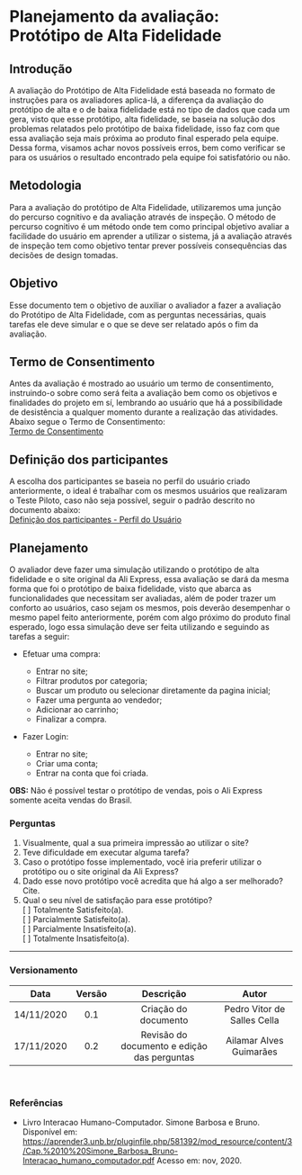 # Planejamento da avaliação: Protótipo de Alta Fidelidade

## Introdução

A avaliação do Protótipo de Alta Fidelidade está baseada no formato de instruções para os avaliadores aplica-lá, a diferença da avaliação do protótipo de alta e o de baixa fidelidade está no tipo de dados que cada um gera, visto que esse protótipo, alta fidelidade, se baseia na solução dos problemas relatados pelo protótipo de baixa fidelidade, isso faz com que essa avaliação seja mais próxima ao produto final esperado pela equipe. Dessa forma, visamos achar novos possíveis erros, bem como verificar se para os usuários o resultado encontrado pela equipe foi satisfatório ou não.

## Metodologia

Para a avaliação do protótipo de Alta Fidelidade, utilizaremos uma junção do percurso cognitivo e da avaliação através de inspeção. O método de percurso cognitivo é um método onde tem como principal objetivo avaliar a facilidade do usuário em aprender a utilizar o sistema, já a avaliação através de inspeção tem como objetivo tentar prever possíveis consequências das decisões de design tomadas.

## Objetivo

Esse documento tem o objetivo de auxiliar o avaliador a fazer a avaliação do Protótipo de Alta Fidelidade, com as perguntas necessárias, quais tarefas ele deve simular e o que se deve ser relatado após o fim da avaliação.

## Termo de Consentimento

Antes da avaliação é mostrado ao usuário um termo de consentimento, instruindo-o sobre como será feita a avaliação bem como os objetivos e finalidades do projeto em sí, lembrando ao usuário que há a possibilidade de desistência a qualquer momento durante a realização das atividades. Abaixo segue o Termo de Consentimento:  
[Termo de Consentimento](https://docs.google.com/document/d/1OK_upZJjwvDixhqOPLErghCdlKtA7kdCviEqBe4iEQ4/edit?usp=sharing':target=_blank')

## Definição dos participantes

A escolha dos participantes se baseia no perfil do usuário criado anteriormente, o ideal é trabalhar com os mesmos usuários que realizaram o Teste Piloto, caso não seja possível, seguir o padrão descrito no documento abaixo:  
[Definição dos participantes - Perfil do Usuário](https://interacao-humano-computador.github.io/2020.1-AliExpress/#/pages/requirementsAnalysis/userProfile/userProfile)

## Planejamento

O avaliador deve fazer uma simulação utilizando o protótipo de alta fidelidade e o site original da Ali Express, essa avaliação se dará da mesma forma que foi o protótipo de baixa fidelidade, visto que abarca as funcionalidades que necessitam ser avaliadas, além de poder trazer um conforto ao usuários, caso sejam os mesmos, pois deverão desempenhar o mesmo papel feito anteriormente, porém com algo próximo do produto final esperado, logo essa simulação deve ser feita utilizando e seguindo as tarefas a seguir:

- Efetuar uma compra:
  - Entrar no site;
  - Filtrar produtos por categoria;
  - Buscar um produto ou selecionar diretamente da pagina inicial;
  - Fazer uma pergunta ao vendedor;
  - Adicionar ao carrinho;
  - Finalizar a compra.
  
- Fazer Login:
  - Entrar no site;
  - Criar uma conta;
  - Entrar na conta que foi criada.
  
**OBS:** Não é possível testar o protótipo de vendas, pois o Ali Express somente aceita vendas do Brasil.

### Perguntas

1. Visualmente, qual a sua primeira impressão ao utilizar o site?
2. Teve dificuldade em executar alguma tarefa?
3. Caso o protótipo fosse implementado, você iria preferir utilizar o protótipo ou o site original da Ali Express?
4. Dado esse novo protótipo você acredita que há algo a ser melhorado? Cite.
5. Qual o seu nível de satisfação para esse protótipo?  
  [ ] Totalmente Satisfeito(a).  
  [ ] Parcialmente Satisfeito(a).  
  [ ] Parcialmente Insatisfeito(a).  
  [ ] Totalmente Insatisfeito(a).

---

### Versionamento

|Data|Versão|Descrição|Autor|
|:--:|:----:|:-------:|:---:|
|14/11/2020|0.1|Criação do documento|Pedro Vitor de Salles Cella|
|17/11/2020|0.2|Revisão do documento e edição das perguntas| Ailamar Alves Guimarães|

<br>

### Referências

- Livro Interacao Humano-Computador. Simone Barbosa e Bruno. Disponível em: <https://aprender3.unb.br/pluginfile.php/581392/mod_resource/content/3/Cap.%2010%20Simone_Barbosa_Bruno-Interacao_humano_computador.pdf> Acesso em: nov, 2020.